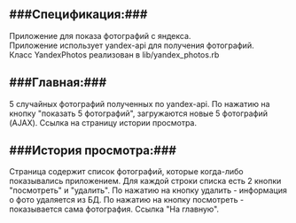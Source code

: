 ﻿###Спецификация:###
---
Приложение для показа фотографий с яндекса.<br />
Приложение использует yandex-api для получения фотографий.<br />
Класс YandexPhotos реализован в lib/yandex_photos.rb<br />

###Главная:###
---
5 случайных фотографий полученных по yandex-api.
По нажатию на кнопку "показать 5 фотографий", загружаются новые 5 фотографий (AJAX).
Ссылка на страницу истории просмотра.

###История просмотра:###
---
Страница содержит список фотографий, которые когда-либо показывались приложением.
Для каждой строки списка есть 2 кнопки "посмотреть" и "удалить".
По нажатию на кнопку удалить - информация о фото удаляется из БД.
По нажатию на кнопку посмотреть - показывается сама фотография.
Ссылка "На главную".

